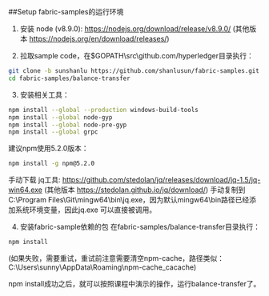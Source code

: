 ##Setup fabric-samples的运行环境

1. 安装 node (v8.9.0):
https://nodejs.org/download/release/v8.9.0/ (其他版本 https://nodejs.org/en/download/releases/)


2. 拉取sample code，在$GOPATH\src\github.com/hyperledger目录执行：
```Bash
git clone -b sunshanlu https://github.com/shanlusun/fabric-samples.git
cd fabric-samples/balance-transfer
```

3. 安装相关工具：
```Bash
npm install --global --production windows-build-tools
npm install --global node-gyp
npm install --global node-pre-gyp
npm install --global grpc
```
建议npm使用5.2.0版本：
```Bash
npm install -g npm@5.2.0
```
手动下载 jq工具: https://github.com/stedolan/jq/releases/download/jq-1.5/jq-win64.exe (其他版本 https://stedolan.github.io/jq/download/)
手动复制到 C:\Program Files\Git\mingw64\bin\jq.exe，因为默认mingw64\bin路径已经添加系统环境变量，因此jq.exe 可以直接被调用。

4. 安装fabric-sample依赖的包
在fabric-samples/balance-transfer目录执行：
```Bash
npm install 
```
(如果失败，需要重试，重试前注意需要清空npm-cache，路径类似：C:\Users\sunny\AppData\Roaming\npm-cache\_cacache)

npm install成功之后，就可以按照课程中演示的操作，运行balance-transfer了。

